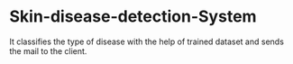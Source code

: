 # Skin-disease-detection-System
It classifies the type of disease with the help of trained dataset and sends the mail to the client.
